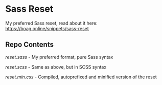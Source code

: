 # Sass Reset

My preferred Sass reset, read about it here: https://boag.online/snippets/sass-reset

## Repo Contents

*reset.sass* - My preferred format, pure Sass syntax

*reset.scss* - Same as above, but in SCSS syntax

*reset.min.css* - Compiled, autoprefixed and minified version of the reset